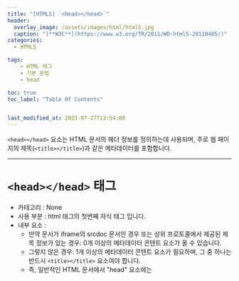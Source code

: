 ```yaml
---
title: "[HTML5] `<head></head>`"
header:
  overlay_image: /assets/images/html/html5.jpg
  caption: "[**W3C**](https://www.w3.org/TR/2011/WD-html5-20110405/)"
categories:
  - HTML5

tags:
    - HTML 태그
    - 기본 문법
    - head

toc: true
toc_label: "Table Of Contents"


last_modified_at: 2023-07-27T13:54:00
---
```


`<head></head>` 요소는 HTML 문서의 헤더 정보를 정의하는데 사용되며, 주로 웹 페이지의 제목(`<title></title>`)과 같은 메타데이터를 포함합니다.

---

# `<head></head>` 태그

- 카테고리 : None
- 사용 부분 : html 태그의 첫번째 자식 태그 입니다.
- 내부 요소 : 
  - 만약 문서가 iframe의 srcdoc 문서인 경우 또는 상위 프로토콜에서 제공된 제목 정보가 있는 경우: 0개 이상의 메타데이터 콘텐트 요소가 올 수 있습니다.
  - 그렇지 않은 경우: 1개 이상의 메타데이터 콘텐트 요소가 필요하며, 그 중 하나는 반드시 `<title></title>` 요소여야 합니다.
  - 즉, 일반적인 HTML 문서에서 "head" 요소에는 <title> 요소가 포함되어야 하며, 그 외에도 추가적인 메타데이터 콘텐트 요소들이 포함될 수 있습니다.
- 속성 : 
  - `Global 속성`

---

# Show code
{% include codepen.html hash="NWEOybz" title="head tag example" %}